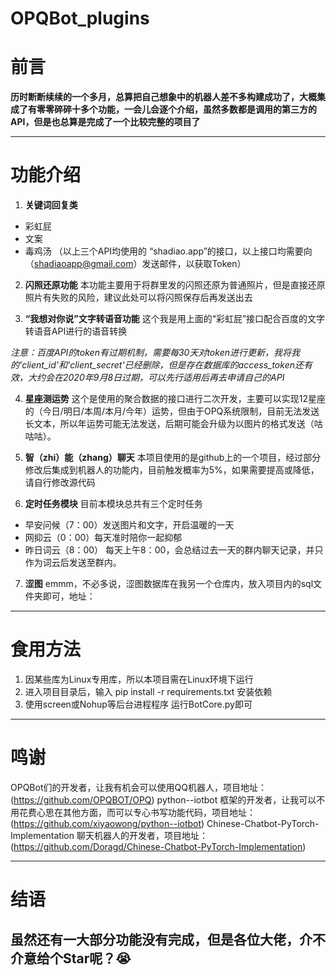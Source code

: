 # OPQBot_plugins

# 前言 
**历时断断续续的一个多月，总算把自己想象中的机器人差不多构建成功了，大概集成了有零零碎碎十多个功能，一会儿会逐个介绍，虽然多数都是调用的第三方的API，但是也总算是完成了一个比较完整的项目了**

----------

# 功能介绍
1. **关键词回复类**
 - 彩虹屁
 - 文案
 - 毒鸡汤
（以上三个API均使用的 “shadiao.app”的接口，以上接口均需要向（shadiaoapp@gmail.com）发送邮件，以获取Token）

2.  **闪照还原功能**
本功能主要用于将群里发的闪照还原为普通照片，但是直接还原照片有失败的风险，建议此处可以将闪照保存后再发送出去

3. **“我想对你说”文字转语音功能**
这个我是用上面的“彩虹屁”接口配合百度的文字转语音API进行的语音转换

*注意：百度API的token有过期机制，需要每30天对token进行更新，我将我的'client_id'和'client_secret'已经删除，但是存在数据库的access_token还有效，大约会在2020年9月8日过期，可以先行适用后再去申请自己的API*

4. **星座测运势**
这个是使用的聚合数据的接口进行二次开发，主要可以实现12星座的（今日/明日/本周/本月/今年）运势，但由于OPQ系统限制，目前无法发送长文本，所以年运势可能无法发送，后期可能会升级为以图片的格式发送（咕咕咕）。

5. **智（zhi）能（zhang）聊天**
本项目使用的是github上的一个项目，经过部分修改后集成到机器人的功能内，目前触发概率为5%，如果需要提高或降低，请自行修改源代码

6. **定时任务模块**
目前本模块总共有三个定时任务
 - 早安问候（7：00）发送图片和文字，开启温暖的一天
 - 网抑云（0：00）每天准时陪你一起抑郁
 - 昨日词云（8：00） 每天上午8：00，会总结过去一天的群内聊天记录，并只作为词云后发送至群内。
 
7. **涩图**
emmm，不必多说，涩图数据库在我另一个仓库内，放入项目内的sql文件夹即可，地址：
 
 ----------
 
 # 食用方法
 1. 因某些库为Linux专用库，所以本项目需在Linux环境下运行
 2. 进入项目目录后，输入 pip install -r requirements.txt 安装依赖
 3. 使用screen或Nohup等后台进程程序 运行BotCore.py即可
 
 ----------
 
# 鸣谢
  OPQBot们的开发者，让我有机会可以使用QQ机器人，项目地址：(https://github.com/OPQBOT/OPQ)
  python--iotbot 框架的开发者，让我可以不用花费心思在其他方面，而可以专心书写功能代码，项目地址：(https://github.com/xiyaowong/python--iotbot)
  Chinese-Chatbot-PyTorch-Implementation 聊天机器人的开发者，项目地址：(https://github.com/Doragd/Chinese-Chatbot-PyTorch-Implementation)
  
 ----------
# 结语
## 虽然还有一大部分功能没有完成，但是各位大佬，介不介意给个Star呢？😭
  
 
